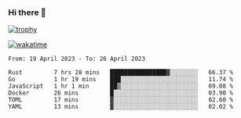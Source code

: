 ### Hi there 👋

[![trophy](https://github-profile-trophy.vercel.app/?username=cxnky&theme=dracula)](https://github.com/ryo-ma/github-profile-trophy)

[![wakatime](https://wakatime.com/badge/user/1c39c599-5497-41b9-a5be-2c4676e7fd23.svg)](https://wakatime.com/@1c39c599-5497-41b9-a5be-2c4676e7fd23)
<!--START_SECTION:waka-->

```text
From: 19 April 2023 - To: 26 April 2023

Rust         7 hrs 28 mins   ████████████████▓░░░░░░░░   66.37 %
Go           1 hr 19 mins    ███░░░░░░░░░░░░░░░░░░░░░░   11.74 %
JavaScript   1 hr 1 min      ██▒░░░░░░░░░░░░░░░░░░░░░░   09.08 %
Docker       26 mins         █░░░░░░░░░░░░░░░░░░░░░░░░   03.90 %
TOML         17 mins         ▓░░░░░░░░░░░░░░░░░░░░░░░░   02.60 %
YAML         13 mins         ▓░░░░░░░░░░░░░░░░░░░░░░░░   02.02 %
```

<!--END_SECTION:waka-->
